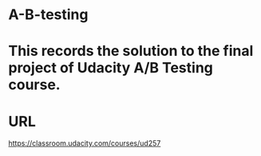 # A-B-testing

# This records the solution to the final project of Udacity A/B Testing course.

# URL
https://classroom.udacity.com/courses/ud257
